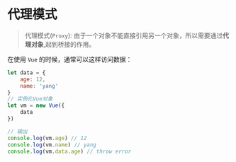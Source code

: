 # 代理模式

> 代理模式(`Proxy`): 由于一个对象不能直接引用另一个对象，所以需要通过**代理对象**,起到桥接的作用。

在使用 `Vue` 的时候，通常可以这样访问数据：

```javascript
let data = {
    age: 12,
    name: 'yang'
}
// 实例化Vue对象
let vm = new Vue({
    data
})

// 输出
console.log(vm.age) // 12
console.log(vm.name) // yang
console.log(vm.data.age) // throw error
```